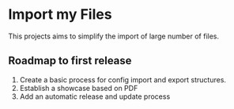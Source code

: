 # Import my Files

This projects aims to simplify the import of large number of files.

## Roadmap to first release

1. Create a basic process for config import and export structures.
2. Establish a showcase based on PDF
3. Add an automatic release and update process
